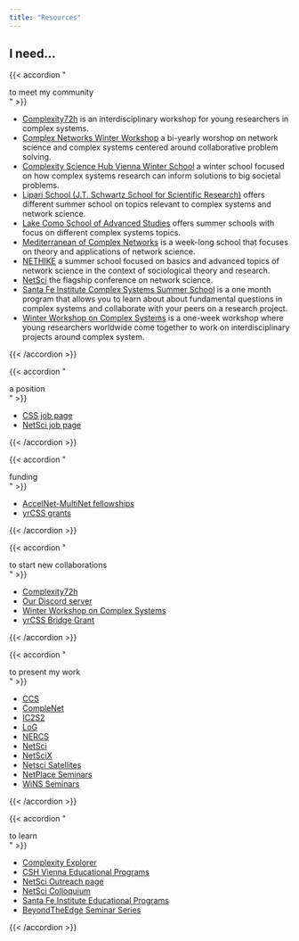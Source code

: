 ```yaml
---
title: "Resources"
---
```



## I need...

{{< accordion  "<div><i class='fa-solid fa-users pr-4'></i>to meet my community</div>" >}}

- [Complexity72h](https://complexity72h.com) is an interdisciplinary workshop for young researchers in complex systems.
- [Complex Networks Winter Workshop](https://vermontcomplexsystems.org/events/past-events/) a bi-yearly worshop on network science and complex systems centered around collaborative problem solving.
- [Complexity Science Hub Vienna Winter School](https://csh.ac.at/education/winterschool/) a winter school focused on how complex systems research can inform solutions to big societal problems. 
- [Lipari School (J.T. Schwartz School for Scientific Research)](https://liparischool.it/) offers different summer school on topics relevant to complex systems and network science.
- [Lake Como School of Advanced Studies](https://lakecomoschool.org/schools/) offers summer schools with focus on different complex systems topics.
- [Mediterranean of Complex Networks](https://mediterraneanschoolcomplex.net/) is a week-long school that focuses on theory and applications of network science. 
- [NETHIKE](https://sn.ethz.ch/nethike.html) a summer school focused on basics and advanced topics of network science in the context of sociological theory and research.
- [NetSci](https://www.netscisociety.net/events/netsci) the flagship conference on network science.
- [Santa Fe Institute Complex Systems Summer School](https://santafe.edu/engage/learn/programs/sfi-complex-systems-summer-school) is a one month program that allows you to learn about about fundamental questions in complex systems and collaborate with your peers on a research project.
- [Winter Workshop on Complex Systems](https://wwcs2025.github.io) is a one-week workshop where young researchers worldwide come together to work on interdisciplinary projects around complex system.

{{< /accordion >}}


{{< accordion "<div><i class='fa-solid fa-award pr-4'></i>a position</div>" >}}

- [CSS job page](https://cssociety.org/job-openings)
- [NetSci job page](https://www.netscisociety.net/jobs)

{{< /accordion >}}


{{< accordion "<div><i class='fa-duotone fa-solid fa-coins pr-4'></i>funding</div>" >}}

- [AccelNet-MultiNet fellowships](https://www.accelnet-multinet.org/education-training)
- [yrCSS grants](https://yrcss.cssociety.org/grants/)

{{< /accordion >}}


{{< accordion "<div><i class='fa-solid fa-people-arrows pr-4'></i>to start new collaborations</div>" >}}

- [Complexity72h](https://complexity72h.com)
- [Our Discord server ](https://discord.gg/yFmVMZ29)
- [Winter Workshop on Complex Systems](https://wwcs2025.github.io)
- [yrCSS Bridge Grant](https://yrcss.cssociety.org/grants/bridge-grant/)

{{< /accordion >}}


{{< accordion "<div><i class='fa-solid fa-microphone pr-4'></i>to present my work</div>" >}}

- [CCS](https://ccs25.cssociety.org)
- [CompleNet](https://complenet.weebly.com)
- [IC2S2](https://www.ic2s2-2025.org/)
- [LoG](https://logconference.org/)
- [NERCS](https://nerccs2025.github.io/)
- [NetSci](https://netsci2025.github.io)
- [NetSciX](https://netscix2025.iiti.ac.in)
- [Netsci Satellites](https://netsci2025.github.io/satellites/)
- [NetPlace Seminars](https://netplace.site)
- [WiNS Seminars](https://sites.google.com/view/womeninnetworkscience/)

{{< /accordion >}}


{{< accordion "<div><i class='fa-solid fa-book-open-reader pr-4'></i>to learn</div>" >}}

- [Complexity Explorer](https://www.complexityexplorer.org/)
- [CSH Vienna Educational Programs](https://csh.ac.at/education/)
- [NetSci Outreach page](https://www.netscisociety.net/outreach)
- [NetSci Colloquium](https://www.netscisociety.net/events/colloquium)
- [Santa Fe Institute Educational Programs](https://santafe.edu/engage/learn/overview)
- [BeyondTheEdge Seminar Series](https://www.beyondtheedge.network/events)

{{< /accordion >}}
